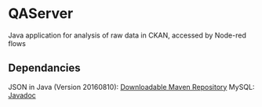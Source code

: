 # QAServer

Java application for analysis of raw data in CKAN, accessed by Node-red flows

## Dependancies

JSON in Java (Version 20160810): [Downloadable Maven Repository](https://mvnrepository.com/artifact/org.json/json)
MySQL: [Javadoc](https://docs.oracle.com/javase/7/docs/api/java/sql/package-summary.html)
